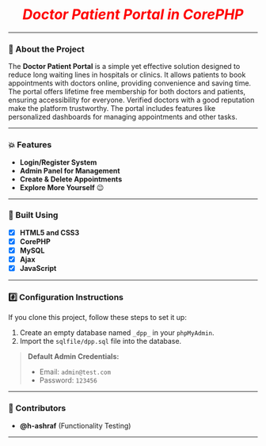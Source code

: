 <h1 align="center"><font color="red"><i>Doctor Patient Portal in CorePHP</i></font></h1>

---

### :pencil: About the Project

The **Doctor Patient Portal** is a simple yet effective solution designed to reduce long waiting lines in hospitals or clinics. It allows patients to book appointments with doctors online, providing convenience and saving time. The portal offers lifetime free membership for both doctors and patients, ensuring accessibility for everyone. Verified doctors with a good reputation make the platform trustworthy. The portal includes features like personalized dashboards for managing appointments and other tasks.

---

### :boom: Features

- **Login/Register System**  
- **Admin Panel for Management**  
- **Create & Delete Appointments**  
- **Explore More Yourself** :wink:

---

### :paperclip: Built Using

- [x] **HTML5 and CSS3**  
- [x] **CorePHP**  
- [x] **MySQL**  
- [x] **Ajax**  
- [x] **JavaScript**

---

### :hash: Configuration Instructions

If you clone this project, follow these steps to set it up:  
1. Create an empty database named `_dpp_` in your `phpMyAdmin`.  
2. Import the `sqlfile/dpp.sql` file into the database.  

> **Default Admin Credentials:**  
> - Email: `admin@test.com`  
> - Password: `123456`

---

### :handshake: Contributors

- **@h-ashraf** (Functionality Testing)

---
